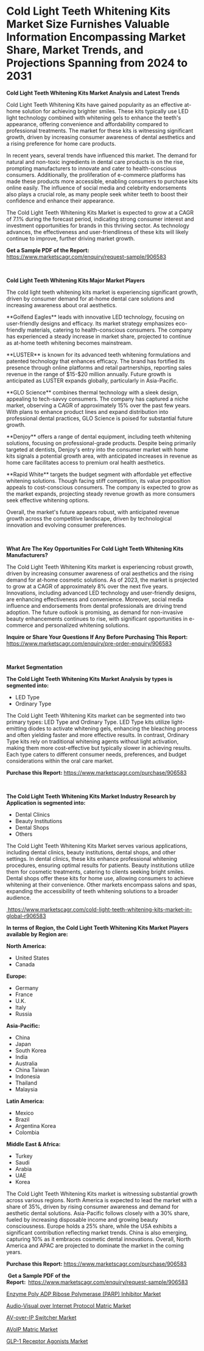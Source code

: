 <p><h1>Cold Light Teeth Whitening Kits Market Size Furnishes Valuable Information Encompassing Market Share, Market Trends, and Projections Spanning from 2024 to 2031</h1></p><p><strong>Cold Light Teeth Whitening Kits Market Analysis and Latest Trends</strong></p>
<p><p>Cold Light Teeth Whitening Kits have gained popularity as an effective at-home solution for achieving brighter smiles. These kits typically use LED light technology combined with whitening gels to enhance the teeth's appearance, offering convenience and affordability compared to professional treatments. The market for these kits is witnessing significant growth, driven by increasing consumer awareness of dental aesthetics and a rising preference for home care products.</p><p>In recent years, several trends have influenced this market. The demand for natural and non-toxic ingredients in dental care products is on the rise, prompting manufacturers to innovate and cater to health-conscious consumers. Additionally, the proliferation of e-commerce platforms has made these products more accessible, enabling consumers to purchase kits online easily. The influence of social media and celebrity endorsements also plays a crucial role, as many people seek whiter teeth to boost their confidence and enhance their appearance.</p><p>The Cold Light Teeth Whitening Kits Market is expected to grow at a CAGR of 7.1% during the forecast period, indicating strong consumer interest and investment opportunities for brands in this thriving sector. As technology advances, the effectiveness and user-friendliness of these kits will likely continue to improve, further driving market growth.</p></p>
<p><strong>Get a Sample PDF of the Report:&nbsp;</strong> <a href="https://www.marketscagr.com/enquiry/request-sample/906583?utm_campaign=1265&utm_medium=2&utm_source=Github&utm_content=ia&utm_term=11102024&utm_id=cold-light-teeth-whitening-kits">https://www.marketscagr.com/enquiry/request-sample/906583</a></p>
<p>&nbsp;</p>
<p><strong>Cold Light Teeth Whitening Kits Major Market Players</strong></p>
<p><p>The cold light teeth whitening kits market is experiencing significant growth, driven by consumer demand for at-home dental care solutions and increasing awareness about oral aesthetics. </p><p>**Golfend Eagles** leads with innovative LED technology, focusing on user-friendly designs and efficacy. Its market strategy emphasizes eco-friendly materials, catering to health-conscious consumers. The company has experienced a steady increase in market share, projected to continue as at-home teeth whitening becomes mainstream.</p><p>**LUSTER** is known for its advanced teeth whitening formulations and patented technology that enhances efficacy. The brand has fortified its presence through online platforms and retail partnerships, reporting sales revenue in the range of $15-$20 million annually. Future growth is anticipated as LUSTER expands globally, particularly in Asia-Pacific.</p><p>**GLO Science** combines thermal technology with a sleek design, appealing to tech-savvy consumers. The company has captured a niche market, observing a CAGR of approximately 15% over the past few years. With plans to enhance product lines and expand distribution into professional dental practices, GLO Science is poised for substantial future growth.</p><p>**Denjoy** offers a range of dental equipment, including teeth whitening solutions, focusing on professional-grade products. Despite being primarily targeted at dentists, Denjoy's entry into the consumer market with home kits signals a potential growth area, with anticipated increases in revenue as home care facilitates access to premium oral health aesthetics.</p><p>**Rapid White** targets the budget segment with affordable yet effective whitening solutions. Though facing stiff competition, its value proposition appeals to cost-conscious consumers. The company is expected to grow as the market expands, projecting steady revenue growth as more consumers seek effective whitening options.</p><p>Overall, the market's future appears robust, with anticipated revenue growth across the competitive landscape, driven by technological innovation and evolving consumer preferences.</p></p>
<p>&nbsp;</p>
<p><strong>What Are The Key Opportunities For Cold Light Teeth Whitening Kits Manufacturers?</strong></p>
<p><p>The Cold Light Teeth Whitening Kits market is experiencing robust growth, driven by increasing consumer awareness of oral aesthetics and the rising demand for at-home cosmetic solutions. As of 2023, the market is projected to grow at a CAGR of approximately 8% over the next five years. Innovations, including advanced LED technology and user-friendly designs, are enhancing effectiveness and convenience. Moreover, social media influence and endorsements from dental professionals are driving trend adoption. The future outlook is promising, as demand for non-invasive beauty enhancements continues to rise, with significant opportunities in e-commerce and personalized whitening solutions.</p></p>
<p><strong>Inquire or Share Your Questions If Any Before Purchasing This Report:</strong> <a href="https://www.marketscagr.com/enquiry/pre-order-enquiry/906583?utm_campaign=1265&utm_medium=2&utm_source=Github&utm_content=ia&utm_term=11102024&utm_id=cold-light-teeth-whitening-kits">https://www.marketscagr.com/enquiry/pre-order-enquiry/906583</a></p>
<p>&nbsp;</p>
<p><strong>Market Segmentation</strong></p>
<p><strong>The Cold Light Teeth Whitening Kits Market Analysis by types is segmented into:</strong></p>
<p><ul><li>LED Type</li><li>Ordinary Type</li></ul></p>
<p><p>The Cold Light Teeth Whitening Kits market can be segmented into two primary types: LED Type and Ordinary Type. LED Type kits utilize light-emitting diodes to activate whitening gels, enhancing the bleaching process and often yielding faster and more effective results. In contrast, Ordinary Type kits rely on traditional whitening agents without light activation, making them more cost-effective but typically slower in achieving results. Each type caters to different consumer needs, preferences, and budget considerations within the oral care market.</p></p>
<p><strong>Purchase this Report:&nbsp;</strong><a href="https://www.marketscagr.com/purchase/906583?utm_campaign=1265&utm_medium=2&utm_source=Github&utm_content=ia&utm_term=11102024&utm_id=cold-light-teeth-whitening-kits">https://www.marketscagr.com/purchase/906583</a></p>
<p>&nbsp;</p>
<p><strong>The Cold Light Teeth Whitening Kits Market Industry Research by Application is segmented into:</strong></p>
<p><ul><li>Dental Clinics</li><li>Beauty Institutions</li><li>Dental Shops</li><li>Others</li></ul></p>
<p><p>The Cold Light Teeth Whitening Kits Market serves various applications, including dental clinics, beauty institutions, dental shops, and other settings. In dental clinics, these kits enhance professional whitening procedures, ensuring optimal results for patients. Beauty institutions utilize them for cosmetic treatments, catering to clients seeking bright smiles. Dental shops offer these kits for home use, allowing consumers to achieve whitening at their convenience. Other markets encompass salons and spas, expanding the accessibility of teeth whitening solutions to a broader audience.</p></p>
<p><a href="https://www.marketscagr.com/cold-light-teeth-whitening-kits-market-in-global-r906583?utm_campaign=1265&utm_medium=2&utm_source=Github&utm_content=ia&utm_term=11102024&utm_id=cold-light-teeth-whitening-kits">&nbsp;https://www.marketscagr.com/cold-light-teeth-whitening-kits-market-in-global-r906583</a></p>
<p><strong>In terms of Region, the Cold Light Teeth Whitening Kits Market Players available by Region are:</strong></p>
<p>
    <p> <strong> North America: </strong>
        <ul>
            <li>United States</li>
            <li>Canada</li>
        </ul>
        </p> 
    <p> <strong> Europe: </strong>
        <ul>
            <li>Germany</li>
            <li>France</li>
            <li>U.K.</li>
            <li>Italy</li>
            <li>Russia</li>
        </ul>
        </p> 
    <p> <strong> Asia-Pacific: </strong>
        <ul>
            <li>China</li>
            <li>Japan</li>
            <li>South Korea</li>
            <li>India</li>
            <li>Australia</li>
            <li>China Taiwan</li>
            <li>Indonesia</li>
            <li>Thailand</li>
            <li>Malaysia</li>
        </ul>
        </p> 
    <p> <strong> Latin America: </strong>
        <ul>
            <li>Mexico</li>
            <li>Brazil</li>
            <li>Argentina Korea</li>
            <li>Colombia</li>
        </ul>
        </p> 
    <p> <strong> Middle East & Africa: </strong>
        <ul>
            <li>Turkey</li>
            <li>Saudi</li>
            <li>Arabia</li>
            <li>UAE</li>
            <li>Korea</li>
        </ul>
    </p>
    </p>
<p><p>The Cold Light Teeth Whitening Kits market is witnessing substantial growth across various regions. North America is expected to lead the market with a share of 35%, driven by rising consumer awareness and demand for aesthetic dental solutions. Asia-Pacific follows closely with a 30% share, fueled by increasing disposable income and growing beauty consciousness. Europe holds a 25% share, while the USA exhibits a significant contribution reflecting market trends. China is also emerging, capturing 10% as it embraces cosmetic dental innovations. Overall, North America and APAC are projected to dominate the market in the coming years.</p></p>
<p><strong>Purchase this Report: </strong><a href="https://www.marketscagr.com/purchase/906583?utm_campaign=1265&utm_medium=2&utm_source=Github&utm_content=ia&utm_term=11102024&utm_id=cold-light-teeth-whitening-kits">https://www.marketscagr.com/purchase/906583</a></p>
<p>&nbsp;<strong>Get a Sample PDF of the Report:&nbsp;&nbsp;</strong><a href="https://www.marketscagr.com/enquiry/request-sample/906583?utm_campaign=1265&utm_medium=2&utm_source=Github&utm_content=ia&utm_term=11102024&utm_id=cold-light-teeth-whitening-kits">https://www.marketscagr.com/enquiry/request-sample/906583</a></p>
<p><strong></strong></p>
<p><p><a href="https://www.linkedin.com/pulse/enzyme-poly-adp-ribose-polymerase-parp-inhibitor-market-shaxc?utm_campaign=1265&utm_medium=2&utm_source=Github&utm_content=ia&utm_term=11102024&utm_id=cold-light-teeth-whitening-kits">Enzyme Poly ADP Ribose Polymerase (PARP) Inhibitor Market</a></p><p><a href="https://www.linkedin.com/pulse/global-audio-visual-over-internet-protocol-matric-market-status-lrawc?utm_campaign=1265&utm_medium=2&utm_source=Github&utm_content=ia&utm_term=11102024&utm_id=cold-light-teeth-whitening-kits">Audio-Visual over Internet Protocol Matric Market</a></p><p><a href="https://www.linkedin.com/pulse/av-over-ip-switcher-market-research-report-2024-2031-reportology-8sztc?utm_campaign=1265&utm_medium=2&utm_source=Github&utm_content=ia&utm_term=11102024&utm_id=cold-light-teeth-whitening-kits">AV-over-IP Switcher Market</a></p><p><a href="https://www.linkedin.com/pulse/market-forecasting-change-global-avoip-matric-dynamics-future-ssmsc?utm_campaign=1265&utm_medium=2&utm_source=Github&utm_content=ia&utm_term=11102024&utm_id=cold-light-teeth-whitening-kits">AVoIP Matric Market</a></p><p><a href="https://www.linkedin.com/pulse/glp-1-receptor-agonists-industry-sector-market-dynamics-iht4c?utm_campaign=1265&utm_medium=2&utm_source=Github&utm_content=ia&utm_term=11102024&utm_id=cold-light-teeth-whitening-kits">GLP-1 Receptor Agonists Market</a></p></p>